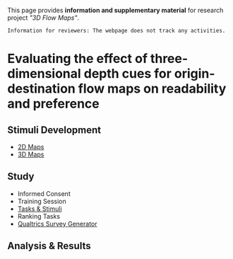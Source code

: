 This page provides **information and supplementary material** for research project *"3D Flow Maps"*.

```
Information for reviewers: The webpage does not track any activities.
```

# Evaluating the effect of three-dimensional depth cues for origin-destination flow maps on readability and preference

## Stimuli Development

- [2D Maps](https://github.com/3DFlowMaps/2DFloxStimuli)
- [3D Maps](https://github.com/3DFlowMaps/3DBlenderStimuli)

## Study

- Informed Consent
- Training Session
- [Tasks & Stimuli](tasks_stimuli.html)
- Ranking Tasks
- [Qualtrics Survey Generator](https://github.com/3DFlowMaps/QualtricsSurveyGenerator)

## Analysis & Results
